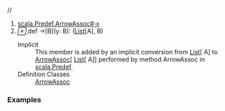 //
<ol>
<li><a href="https://www.scala-lang.org/api/2.12.3/scala/collection/immutable/List.html#→[B](y:B):(A,B)">scala.Predef.ArrowAssoc#→</a></li>
<li name="scala.Predef.ArrowAssoc#→" visbl="pub" class="indented0 " data-isabs="false" fullcomment="yes" group="Ungrouped"> <a id="→[B](y:B):(A,B)"></a><a id="→[B](B):(List[A],B)"></a> <span class="permalink"> <a href="../../../scala/collection/immutable/List.html#→[B](y:B):(A,B)" title="Permalink"> <i class="material-icons"></i> </a> </span> <span class="modifier_kind"> <span class="modifier"></span> <span class="kind">def</span> </span> <span class="symbol"> <span title="gt4s: $u2192" class="implicit">→</span><span class="tparams">[<span name="B">B</span>]</span><span class="params">(<span name="y">y: <span class="extype" name="scala.Predef.ArrowAssoc.→.B">B</span></span>)</span><span class="result">: (<a href="" class="extype" name="scala.collection.immutable.List">List</a>[<span class="extype" name="scala.collection.immutable.List.A">A</span>], <span class="extype" name="scala.Predef.ArrowAssoc.→.B">B</span>)</span> </span> 
 <div class="fullcomment">
  <dl class="attributes block"> 
   <dt class="implicit">
    Implicit
   </dt>
   <dd>
     This member is added by an implicit conversion from 
    <a href="" class="extype" name="scala.collection.immutable.List">List</a>[
    <span class="extype" name="scala.collection.immutable.List.A">A</span>] to 
    <a href="../../Predef$$ArrowAssoc.html" class="extype" name="scala.Predef.ArrowAssoc">ArrowAssoc</a>[
    <a href="" class="extype" name="scala.collection.immutable.List">List</a>[
    <span class="extype" name="scala.collection.immutable.List.A">A</span>]] performed by method ArrowAssoc in 
    <a href="../../Predef$.html" class="extype" name="scala.Predef">scala.Predef</a>. 
   </dd>
   <dt>
    Definition Classes
   </dt>
   <dd>
    <a href="../../Predef$$ArrowAssoc.html" class="extype" name="scala.Predef.ArrowAssoc">ArrowAssoc</a>
   </dd>
  </dl>
 </div> </li>
        </ol>


### Examples





























